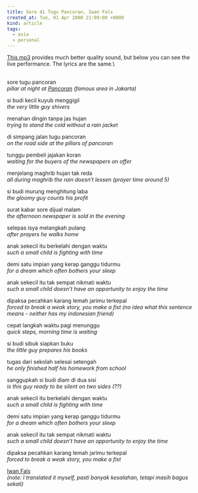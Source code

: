 ```yaml
---
title: Sore di Tugu Pancoran, Iwan Fals
created_at: Tue, 01 Apr 2008 21:09:00 +0000
kind: article
tags:
  - asia
  - personal
---
```


[This mp3](http://www.filestube.com/f5b70bd6cbc006a303ea/go.html)
provides much better quality sound, but below you can see the live
performance. The lyrics are the same.\

\
 sore tugu pancoran\
 *pillar at night at [Pancoran](http://en.wikipedia.org/wiki/Pancoran)
(famous area in Jakarta)*

si budi kecil kuyub menggigil\
 *the very little guy shivers*

menahan dingin tanpa jas hujan\
 *trying to stand the cold without a rain jacket*

di simpang jalan tugu pancoran\
 *on the road side at the pillars of pancoran*

tunggu pembeli jajakan koran\
 *waiting for the buyers of the newspapers on offer*

menjelang maghrib hujan tak reda\
 *all during maghrib the rain doesn’t lessen (prayer time around 5)*

si budi murung menghitung laba\
 *the gloomy guy counts his profit*

surat kabar sore dijual malam\
 *the afternoon newspaper is sold in the evening*

selepas isya melangkah pulang\
 *after prayers he walks home*

anak sekecil itu berkelahi dengan waktu\
 *such a small child is fighting with time*

demi satu impian yang kerap ganggu tidurmu\
 *for a dream which often bothers your sleep*

anak sekecil itu tak sempat nikmati waktu\
 *such a small child doesn’t have an opportunity to enjoy the time*

dipaksa pecahkan karang lemah jarimu terkepal\
 *forced to break a weak story, you make a fist (no idea what this
sentence means - neither has my indonesian friend)*

cepat langkah waktu pagi menunggu\
 *quick steps, morning time is waiting*

si budi sibuk siapkan buku\
 *the little guy prepares his books*

tugas dari sekolah selesai setengah\
 *he only finished half his homework from school*

sanggupkah si budi diam di dua sisi\
 *is this guy ready to be silent on two sides (??)*

anak sekecil itu berkelahi dengan waktu\
 *such a small child is fighting with time*

demi satu impian yang kerap ganggu tidurmu\
 *for a dream which often bothers your sleep*

anak sekecil itu tak sempat nikmati waktu\
 *such a small child doesn’t have an opportunity to enjoy the time*

dipaksa pecahkan karang lemah jarimu terkepal\
 *forced to break a weak story, you make a fist*

[Iwan Fals](http://en.wikipedia.org/wiki/Iwan%20Fals)\
 *(note: I translated it myself, pasti banyak kesalahan, tetapi masih
bagus sekali)*
